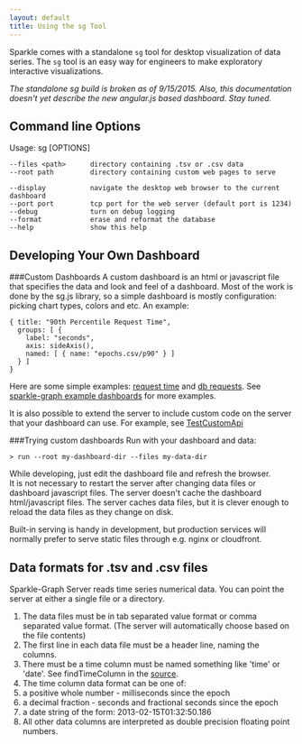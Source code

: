 ```yaml
---
layout: default
title: Using the sg Tool
---
```


Sparkle comes with a standalone `sg` tool for desktop visualization of data series.
The `sg` tool is an easy way for engineers to make exploratory interactive visualizations. 


_The standalone sg build is broken as of 9/15/2015. 
Also, this documentation doesn't yet describe the new angular.js based dashboard. 
Stay tuned._ 


Command line Options 
------

  Usage: sg [OPTIONS] 

    --files <path>      directory containing .tsv or .csv data
    --root path         directory containing custom web pages to serve

    --display           navigate the desktop web browser to the current dashboard
    --port port         tcp port for the web server (default port is 1234)
    --debug             turn on debug logging
    --format            erase and reformat the database
    --help              show this help


Developing Your Own Dashboard
---

###Custom Dashboards 
A custom dashboard is an html or javascript file that specifies the data and look and feel of a dashboard.  Most of the work is done by the sg.js library, so a simple dashboard is mostly configuration: picking chart types, colors and etc.  An example:

    { title: "90th Percentile Request Time",
      groups: [ {
        label: "seconds",
        axis: sideAxis(),
        named: [ { name: "epochs.csv/p90" } ]
      } ]
    }

Here are some simple examples:
[request time](https://github.com/mighdoll/sparkle/tree/master/dashboard/simple/simple.js) and
[db requests](https://github.com/mighdoll/sparkle/tree/master/dashboard/db-requests/dbDashboard.js).
See [sparkle-graph example dashboards](https://github.com/mighdoll/sparkle/tree/master/dashboard) for more examples.

It is also possible to extend the server to include custom code on the server that your dashboard can use.  For example, see 
[TestCustomApi](https://github.com/mighdoll/sparkle/blob/master/src/test/scala/nest/sparkle/graph/TestCustomApi.scala)

###Trying custom dashboards
Run with your dashboard and data:

    > run --root my-dashboard-dir --files my-data-dir

While developing, just edit the dashboard file and refresh the browser.  
It is not necessary to restart the server after changing data files or dashboard javascript files.
The server doesn't cache the dashboard html/javascript files. 
The server caches data files, but it is clever enough to reload the data files as they change on disk.

Built-in serving is handy in development, but production services will normally prefer to serve static files through e.g. nginx or cloudfront.

Data formats for .tsv and .csv files
------
Sparkle-Graph Server reads time series numerical data.  You can point the server at either a single file or a directory.

1. The data files must be in tab separated value format or comma separated value format.  (The server will automatically choose based on the file contents)
1. The first line in each data file must be a header line, naming the columns.
1. There must be a time column must be named something like 'time' or 'date'.  See findTimeColumn in the [source](https://github.com/mighdoll/sparkle/blob/master/src/main/scala/nest/sparkle/graph/FileLoadedDataSet.scala).
1. The time column data format can be one of:
  1. a positive whole number - milliseconds since the epoch
  1. a decimal fraction - seconds and fractional seconds since the epoch
  1. a date string of the form: 2013-02-15T01:32:50.186
1. All other data columns are interpreted as double precision floating point numbers.

